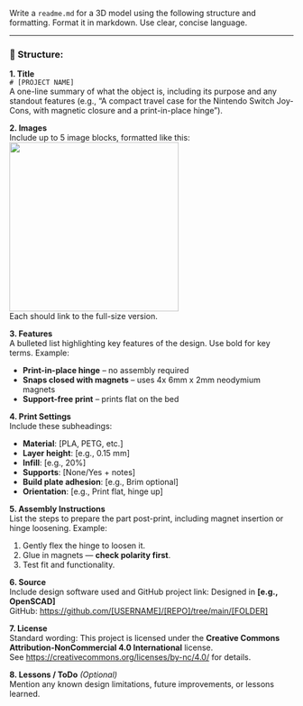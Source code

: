Write a `readme.md` for a 3D model using the following structure and formatting. Format it in markdown. Use clear, concise language.

---

### 📌 Structure:

**1. Title**  
`# [PROJECT NAME]`  
A one-line summary of what the object is, including its purpose and any standout features (e.g., “A compact travel case for the Nintendo Switch Joy-Cons, with magnetic closure and a print-in-place hinge”).

**2. Images**  
Include up to 5 image blocks, formatted like this:  
[<img src="[IMAGE_URL]" width="300"/>]([IMAGE_LINK])  
Each should link to the full-size version.

**3. Features**  
A bulleted list highlighting key features of the design. Use bold for key terms. Example:
- **Print-in-place hinge** – no assembly required  
- **Snaps closed with magnets** – uses 4x 6mm x 2mm neodymium magnets  
- **Support-free print** – prints flat on the bed  

**4. Print Settings**  
Include these subheadings:
- **Material**: [PLA, PETG, etc.]  
- **Layer height**: [e.g., 0.15 mm]  
- **Infill**: [e.g., 20%]  
- **Supports**: [None/Yes + notes]  
- **Build plate adhesion**: [e.g., Brim optional]  
- **Orientation**: [e.g., Print flat, hinge up]

**5. Assembly Instructions**  
List the steps to prepare the part post-print, including magnet insertion or hinge loosening. Example:
1. Gently flex the hinge to loosen it.  
2. Glue in magnets — **check polarity first**.  
3. Test fit and functionality.

**6. Source**  
Include design software used and GitHub project link:
Designed in **[e.g., OpenSCAD]**  
GitHub: https://github.com/[USERNAME]/[REPO]/tree/main/[FOLDER]

**7. License**  
Standard wording:
This project is licensed under the **Creative Commons Attribution-NonCommercial 4.0 International** license.  
See https://creativecommons.org/licenses/by-nc/4.0/ for details.

**8. Lessons / ToDo** *(Optional)*  
Mention any known design limitations, future improvements, or lessons learned.
